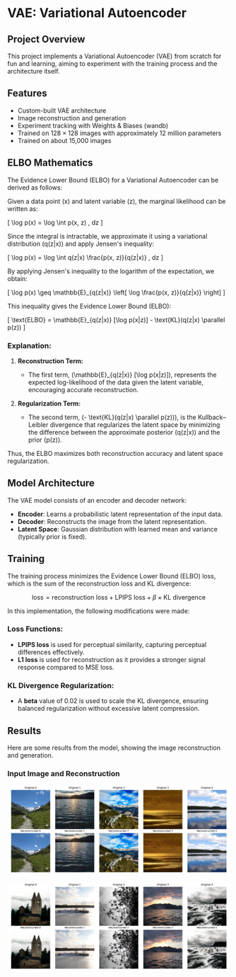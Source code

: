 # VAE: Variational Autoencoder

## Project Overview

This project implements a Variational Autoencoder (VAE) from scratch for fun and learning, aiming to experiment with the training process and the architecture itself.

## Features

- Custom-built VAE architecture
- Image reconstruction and generation
- Experiment tracking with Weights & Biases (wandb)
- Trained on $128 \times 128$ images with approximately 12 million parameters
- Trained on about 15,000 images

## ELBO Mathematics

The Evidence Lower Bound (ELBO) for a Variational Autoencoder can be derived as follows:

Given a data point \(x\) and latent variable \(z\), the marginal likelihood can be written as:

\[
\log p(x) = \log \int p(x, z) \, dz
\]

Since the integral is intractable, we approximate it using a variational distribution \(q(z|x)\) and apply Jensen's inequality:

\[
\log p(x) = \log \int q(z|x) \frac{p(x, z)}{q(z|x)} \, dz
\]

By applying Jensen's inequality to the logarithm of the expectation, we obtain:

\[
\log p(x) \geq \mathbb{E}_{q(z|x)} \left[ \log \frac{p(x, z)}{q(z|x)} \right]
\]

This inequality gives the Evidence Lower Bound (ELBO):

\[
\text{ELBO} = \mathbb{E}_{q(z|x)} [\log p(x|z)] - \text{KL}(q(z|x) \parallel p(z))
\]

### Explanation:

1. **Reconstruction Term:**  
   - The first term, \(\mathbb{E}_{q(z|x)} [\log p(x|z)]\), represents the expected log-likelihood of the data given the latent variable, encouraging accurate reconstruction.

2. **Regularization Term:**  
   - The second term, \(- \text{KL}(q(z|x) \parallel p(z))\), is the Kullback–Leibler divergence that regularizes the latent space by minimizing the difference between the approximate posterior \(q(z|x)\) and the prior \(p(z)\).

Thus, the ELBO maximizes both reconstruction accuracy and latent space regularization.

## Model Architecture

The VAE model consists of an encoder and decoder network:

- **Encoder**: Learns a probabilistic latent representation of the input data.
- **Decoder**: Reconstructs the image from the latent representation.
- **Latent Space**: Gaussian distribution with learned mean and variance (typically prior is fixed).

## Training

The training process minimizes the Evidence Lower Bound (ELBO) loss, which is the sum of the reconstruction loss and KL divergence:

$$ \text{loss} = \text{reconstruction loss} + \text{LPIPS loss} + \beta \times \text{KL divergence} $$

In this implementation, the following modifications were made:

### Loss Functions:

- **LPIPS loss** is used for perceptual similarity, capturing perceptual differences effectively.
- **L1 loss** is used for reconstruction as it provides a stronger signal response compared to MSE loss.

### KL Divergence Regularization:

- A **beta** value of 0.02 is used to scale the KL divergence, ensuring balanced regularization without excessive latent compression.

## Results

Here are some results from the model, showing the image reconstruction and generation.

### Input Image and Reconstruction

  ![Input Image](images/original_vs_generated32.png)

  ![Input Image](images/original_vs_generated100.png)



